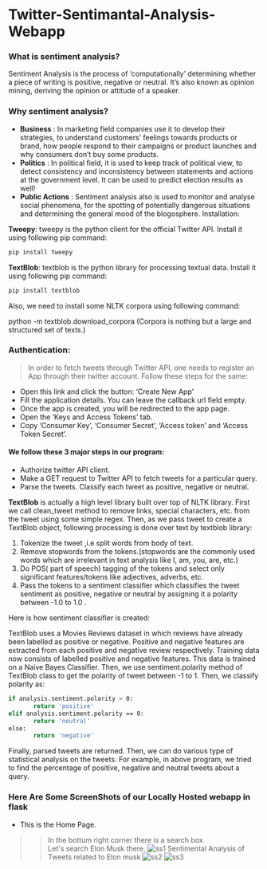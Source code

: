 # Twitter-Sentimantal-Analysis-Webapp

### What is sentiment analysis?
Sentiment Analysis is the process of ‘computationally’ determining whether a piece of writing is positive, negative or neutral. It’s also known as opinion mining, deriving the opinion or attitude of a speaker.

### Why sentiment analysis?

- **Business** : In marketing field companies use it to develop their strategies, to understand customers’ feelings towards products or brand, how people respond to their campaigns or product launches and why consumers don’t buy some
products.
- **Politics** : In political field, it is used to keep track of political view, to detect consistency and inconsistency between statements and actions at the government level. It can be used to predict election results as well!
- **Public Actions** : Sentiment analysis also is used to monitor and analyse social phenomena, for the spotting of potentially dangerous situations and determining the general mood of the blogosphere.
Installation:



**Tweepy**: tweepy is the python client for the official Twitter API.
Install it using following pip command:
```sh
pip install tweepy
```
**TextBlob**: textblob is the python library for processing textual data.
Install it using following pip command:
```sh
pip install textblob
```
Also, we need to install some NLTK corpora using following command:

python -m textblob.download_corpora
(Corpora is nothing but a large and structured set of texts.)

### Authentication:
> In order to fetch tweets through Twitter API, one needs to register an App through their twitter account. Follow these steps for the same:

- Open this link and click the button: ‘Create New App’
- Fill the application details. You can leave the callback url field empty.
- Once the app is created, you will be redirected to the app page.
- Open the ‘Keys and Access Tokens’ tab.
- Copy ‘Consumer Key’, ‘Consumer Secret’, ‘Access token’ and ‘Access Token Secret’.

#### We follow these 3 major steps in our program:

- Authorize twitter API client.
- Make a GET request to Twitter API to fetch tweets for a particular query.
- Parse the tweets. Classify each tweet as positive, negative or neutral.

**TextBlob** is actually a high level library built over top of NLTK library. First we call clean_tweet method to remove links, special characters, etc. from the tweet using some simple regex.
Then, as we pass tweet to create a TextBlob object, following processing is done over text by textblob library:

1. Tokenize the tweet ,i.e split words from body of text.
2. Remove stopwords from the tokens.(stopwords are the commonly used words which are irrelevant in text analysis like I, am, you, are, etc.)
3. Do POS( part of speech) tagging of the tokens and select only significant features/tokens like adjectives, adverbs, etc.
4. Pass the tokens to a sentiment classifier which classifies the tweet sentiment as positive, negative or neutral by assigning it a polarity between -1.0 to 1.0 .

Here is how sentiment classifier is created:

TextBlob uses a Movies Reviews dataset in which reviews have already been labelled as positive or negative.
Positive and negative features are extracted from each positive and negative review respectively.
Training data now consists of labelled positive and negative features. This data is trained on a Naive Bayes Classifier.
Then, we use sentiment.polarity method of TextBlob class to get the polarity of tweet between -1 to 1.
Then, we classify polarity as:
```sh
if analysis.sentiment.polarity > 0:
       return 'positive'
elif analysis.sentiment.polarity == 0:
       return 'neutral'
else:
       return 'negative'
 ```
Finally, parsed tweets are returned. Then, we can do various type of statistical analysis on the tweets. For example, in above program, we tried to find the percentage of positive, negative and neutral tweets about a query.

### Here Are Some ScreenShots of our Locally Hosted webapp in flask
- This is the Home Page.
>> In the bottum right corner there is a search box<br>
>> Let's search Elon Musk there.
![ss1](https://user-images.githubusercontent.com/65397085/122366801-838d4c80-cf79-11eb-8ed4-94e15707939e.jpg)
>> Sentimental Analysis of Tweets related to Elon musk
![ss2](https://user-images.githubusercontent.com/65397085/122366816-85efa680-cf79-11eb-81ff-da2e5fe492cf.jpg)
![ss3](https://user-images.githubusercontent.com/65397085/122366820-86883d00-cf79-11eb-8d5d-79bf96a62bea.jpg)
